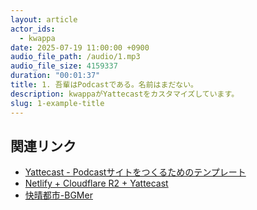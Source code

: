 ```yaml
---
layout: article
actor_ids:
  - kwappa
date: 2025-07-19 11:00:00 +0900
audio_file_path: /audio/1.mp3
audio_file_size: 4159337
duration: "00:01:37"
title: 1. 吾輩はPodcastである。名前はまだない。
description: kwappaがYattecastをカスタマイズしています。
slug: 1-example-title
---
```


## 関連リンク

- [Yattecast - Podcastサイトをつくるためのテンプレート](https://r7kamura.github.io/yattecast/)
- [Netlify + Cloudflare R2 + Yattecast](https://zenn.dev/kwappa/scraps/4e49db28b9351a)
- [快晴都市-BGMer](https://bgmer.net/music/355)
